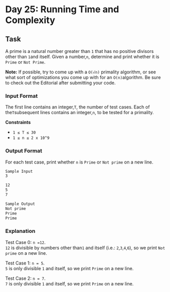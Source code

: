 # Day 25: Running Time and Complexity

## Task

A prime is a natural number greater than `1` that has no positive divisors other than `1`and itself. Given a number,`n`, determine and print whether it is `Prime` or `Not Prime`.

**Note:** If possible, try to come up with a `O(√n)` primality algorithm, or see what sort of optimizations you come up with for an `O(n)`algorithm. Be sure to check out the Editorial after submitting your code.

### Input Format

The first line contains an integer,`T`, the number of test cases. Each of the`T`subsequent lines contains an integer,`n`, to be tested for a primality.

**Constraints**
- `1 ≤ T ≤ 30`
- `1 ≤ n ≤ 2 x 10^9`

### Output Format

For each test case, print whether `n` is `Prime` or `Not prime` on a new line.
```markdown
Sample Input
3 

12 
5 
7

Sample Output 
Not prime 
Prime 
Prime 
```
### Explanation

Test Case 0: `n =12`.<br>
`12` is divisible by numbers other than`1` and itself (i.e.: `2`,`3`,`4`,`6`), so we print `Not prime` on a new line.

Test Case 1: `n = 5`.<br>
`5` is only divisible `1` and itself, so we print `Prime` on a new line.

Test Case 2: `n = 7`.<br>
`7` is only divisible `1` and itself, so we print `Prime` on a new line.
